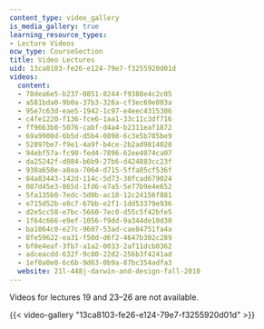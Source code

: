 ```yaml
---
content_type: video_gallery
is_media_gallery: true
learning_resource_types:
- Lecture Videos
ocw_type: CourseSection
title: Video Lectures
uid: 13ca8103-fe26-e124-79e7-f3255920d01d
videos:
  content:
  - 78dea6e5-b237-0851-8244-f9388e4c2c05
  - a581bda0-9b0a-37b3-326a-cf3ec69e803a
  - 95e7c63d-eae5-1942-1c97-e4eec4315306
  - c4fe1220-f136-fce6-1aa1-33c11c3df716
  - ff9663b0-5076-cabf-d4a4-b2311eaf1872
  - 69a9900d-6b5d-d5b4-0898-6c3e5b785be9
  - 52897be7-f9e1-4a9f-b4ce-2b2ad9814020
  - 94ebf57a-fc90-fed4-7896-62ee4074ca07
  - da25242f-d084-b6b9-27b6-d424883cc23f
  - 930a650e-a8ea-7064-d715-5ffa85cf536f
  - 84a83443-142d-114c-5d73-30fcad679024
  - 087d45e3-865d-1fd6-e7a5-5e77b9e4e652
  - 5fa135b0-7edc-5d0b-ac18-12c24156f881
  - e715d52b-e8c7-67bb-e2f1-1dd53379e936
  - d2e5cc58-e7bc-5660-7ec0-d55c5f42bfe5
  - 1f64c666-e9ef-1056-f9dd-9a344de10d30
  - ba1064c0-e27c-9607-53ad-cae84751fa4a
  - 8fe59622-ea31-f50d-d6f2-4647b302c289
  - bf0e4eaf-3fb7-a1a2-0033-2af11dcb0362
  - adceacdd-632f-9c80-22d2-256b3f4241ad
  - 1ef0a0e0-6c6b-9d63-0b9a-87bc354adfa3
  website: 21l-448j-darwin-and-design-fall-2010
---
```


Videos for lectures 19 and 23–26 are not available.

{{< video-gallery "13ca8103-fe26-e124-79e7-f3255920d01d" >}}

